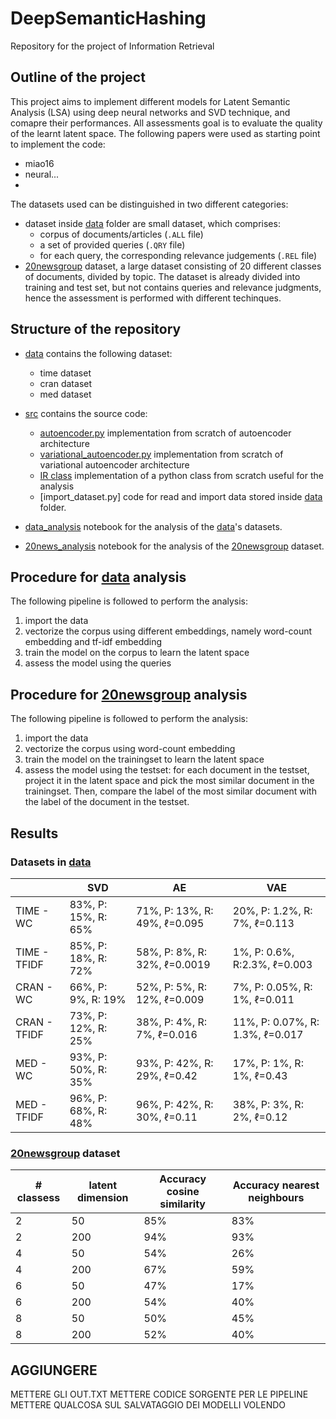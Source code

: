 # DeepSemanticHashing
Repository for the project of Information Retrieval

## Outline of the project
This project aims to implement different models for Latent Semantic Analysis (LSA) using deep neural networks and SVD technique, and comapre their performances.
All assessments goal is to evaluate the quality of the learnt latent space.
The following papers were used as starting point to implement the code:
- miao16
- neural...
- 

The datasets used can be distinguished in two different categories:
- dataset inside [data](./data/) folder are small dataset, which comprises:
    - corpus of documents/articles (`.ALL` file)
    - a set of provided queries (`.QRY` file)
    - for each query, the corresponding relevance judgements (`.REL` file)
- [20newsgroup](http://qwone.com/~jason/20Newsgroups/) dataset, a large dataset consisting of 20 different classes of documents, divided by topic. The dataset is already divided into training and test set, but not contains queries and relevance judgments, hence the assessment is performed with different techinques.

## Structure of the repository
- [data](./data/) contains the following dataset:
    - time dataset
    - cran dataset
    - med dataset
- [src](./src/) contains the source code:
    - [autoencoder.py](./src/autoencoder.py) implementation from scratch of autoencoder architecture
    - [variational_autoencoder.py](./src/variational_autoencoder.py) implementation from scratch of variational autoencoder architecture
    - [IR class](./src/IR.py) implementation of a python class from scratch useful for the analysis
    - [import_dataset.py] code for read and import data stored inside [data](./data/) folder.

- [data_analysis](./data_analysis.ipynb) notebook for the analysis of the [data](./data/)'s datasets.
- [20news_analysis](./20news_analysis.ipynb) notebook for the analysis of the [20newsgroup](http://qwone.com/~jason/20Newsgroups/) dataset.

## Procedure for [data](./data/) analysis
The following pipeline is followed to perform the analysis:
1. import the data
2. vectorize the corpus using different embeddings, namely word-count embedding and tf-idf embedding
3. train the model on the corpus to learn the latent space
4. assess the model using the queries

## Procedure for [20newsgroup](http://qwone.com/~jason/20Newsgroups/) analysis
The following pipeline is followed to perform the analysis:
1. import the data
2. vectorize the corpus using word-count embedding
3. train the model on the trainingset to learn the latent space
4. assess the model using the testset: for each document in the testset, project it in the latent space and pick the most similar document in the trainingset. Then, compare the label of the most similar document with the label of the document in the testset. 


## Results
### Datasets in [data](./data/)

|           |SVD        |AE         |VAE         |
|-----------|-----------|-----------|------------|
|TIME - WC|83%, P: 15%, R: 65%|71%, P: 13%, R: 49%, $\ell$=0.095|20%, P: 1.2%, R: 7%, $\ell$=0.113|
|TIME - TFIDF|85%, P: 18%, R: 72%|58%, P: 8%, R: 32%, $\ell$=0.0019|1%, P: 0.6%, R:2.3%, $\ell$=0.003|
|CRAN - WC|66%, P: 9%, R: 19%|52%, P: 5%, R: 12%, $\ell$=0.009|7%, P: 0.05%, R: 1%, $\ell$=0.011|
|CRAN - TFIDF|73%, P: 12%, R: 25%|38%, P: 4%, R: 7%, $\ell$=0.016|11%, P: 0.07%, R: 1.3%, $\ell$=0.017|
|MED - WC|93%, P: 50%, R: 35%|93%, P: 42%, R: 29%, $\ell$=0.42|17%, P: 1%, R: 1%, $\ell$=0.43|
|MED - TFIDF|96%, P: 68%, R: 48%|96%, P: 42%, R: 30%, $\ell$=0.11|38%, P: 3%, R: 2%, $\ell$=0.12|

### [20newsgroup](http://qwone.com/~jason/20Newsgroups/) dataset

|# classess        |latent dimension         | Accuracy cosine similarity   | Accuracy nearest neighbours|
|------------------|-------------------------|------------------------------|----------------------------|
|2            |50                        |    85%        | 83% |
|2            |200                       |       94%     |   93%  |
|4            |50                       |       54%     |   26% | 
|4            |200                       |      67%      |  59% |
|6            |50                       |       47%     |  17% | 
|6            |200                       |      54%      | 40% |
|8            |50                       |      50%     |  45%   |
|8            |200                       |        52%    | 40%|


## AGGIUNGERE

METTERE GLI OUT.TXT
METTERE CODICE SORGENTE PER LE PIPELINE
METTERE QUALCOSA SUL SALVATAGGIO DEI MODELLI VOLENDO